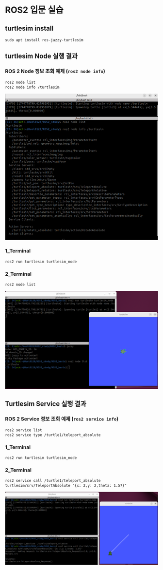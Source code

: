 # ROS2 입문 실습

## turtlesim install
```
sudo apt install ros-jazzy-turtlesim
```

## turtlesim Node 실행 결과

### ROS 2 Node 정보 조회 예제 (`ros2 node info`)
```
ros2 node list
ros2 node info /turtlesim
```
![Turtlesim node 실행 예시](images/ros2_node.png)

### 1_Terminal
```
ros2 run turtlesim turtlesim_node
```

### 2_Terminal
```
ros2 node list
```

![Turtlesim node 실행 예시](images/run_turtle_and_node_list.png)

## Turtlesim Service 실행 결과

### ROS 2 Service 정보 조회 예제 (`ros2 service info`)
```
ros2 service list
ros2 service type /turtle1/teleport_absolute
```

### 1_Terminal
```
ros2 run turtlesim turtlesim_node
```
### 2_Terminal
```
ros2 service call /turtle1/teleport_absolute turtlesim/srv/TeleportAbsolute "{x: 2,y: 2,theta: 1.57}"
```
![Turtlesim service 실행 예시](images/ros2_service.png)



